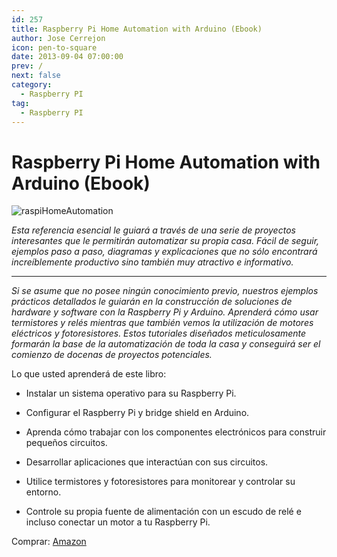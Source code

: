```yaml
---
id: 257
title: Raspberry Pi Home Automation with Arduino (Ebook)
author: Jose Cerrejon
icon: pen-to-square
date: 2013-09-04 07:00:00
prev: /
next: false
category:
  - Raspberry PI
tag:
  - Raspberry PI
---
```


# Raspberry Pi Home Automation with Arduino (Ebook)

![raspiHomeAutomation](/images/2013/09/raspiHomeAutomation.jpg)

*Esta referencia esencial le guiará a través de una serie de proyectos interesantes que le permitirán automatizar su propia casa. Fácil de seguir, ejemplos paso a paso, diagramas y explicaciones que no sólo encontrará increíblemente productivo sino también muy atractivo e informativo.*

- - -
*Si se asume que no posee ningún conocimiento previo, nuestros ejemplos prácticos detallados le guiarán en la construcción de soluciones de hardware y software con la Raspberry Pi y Arduino. Aprenderá cómo usar termistores y relés mientras que también vemos la utilización de motores eléctricos y fotoresistores. Estos tutoriales diseñados meticulosamente formarán la base de la automatización de toda la casa y conseguirá ser el comienzo de docenas de proyectos potenciales.*

Lo que usted aprenderá de este libro:

* Instalar un sistema operativo para su Raspberry Pi.

* Configurar el Raspberry Pi y bridge shield en Arduino.

* Aprenda cómo trabajar con los componentes electrónicos para construir pequeños circuitos.

* Desarrollar aplicaciones que interactúan con sus circuitos.

* Utilice termistores y fotoresistores para monitorear y controlar su entorno.

* Controle su propia fuente de alimentación con un escudo de relé e incluso conectar un motor a tu Raspberry Pi.

Comprar: [Amazon](http://www.amazon.es/Raspberry-Home-Automation-With-Arduino/dp/1849695865)